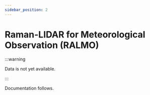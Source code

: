 ```yaml
---
sidebar_position: 2
---
```

<!-- @NOSPELL@ -->

# Raman-LIDAR for Meteorological Observation (RALMO)

:::warning 

Data is not yet available.

:::

Documentation follows.

